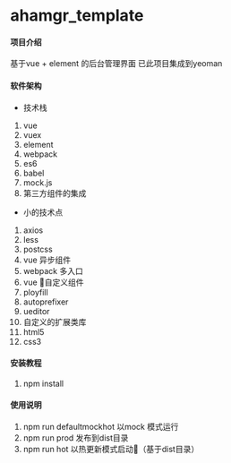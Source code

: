 # ahamgr_template 
#### 项目介绍
基于vue + element 的后台管理界面
已此项目集成到yeoman 
#### 软件架构
* 技术栈
1. vue
2. vuex 
3. element
4. webpack
5. es6
7. babel
8. mock.js
9. 第三方组件的集成
* 小的技术点
1. axios
2. less
3. postcss
4. vue 异步组件
5. webpack 多入口
6. vue 自定义组件
7. ployfill 
8. autoprefixer
9. ueditor
10. 自定义的扩展类库
11. html5
12. css3
#### 安装教程
1. npm install
#### 使用说明
1. npm run defaultmockhot 以mock 模式运行
2. npm run prod 发布到dist目录
3. npm run hot 以热更新模式启动（基于dist目录）